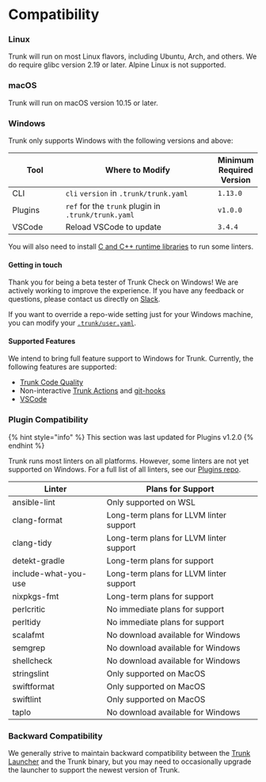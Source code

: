 # Compatibility

### Linux

Trunk will run on most Linux flavors, including Ubuntu, Arch, and others. We do require glibc version 2.19 or later. Alpine Linux is not supported.

### macOS

Trunk will run on macOS version 10.15 or later.

### Windows

Trunk only supports Windows with the following versions and above:

<table><thead><tr><th width="112.33333333333331">Tool</th><th width="397">Where to Modify</th><th>Minimum Required Version</th></tr></thead><tbody><tr><td>CLI</td><td><code>cli</code> <code>version</code> in <code>.trunk/trunk.yaml</code></td><td><code>1.13.0</code></td></tr><tr><td>Plugins</td><td><code>ref</code> for the <code>trunk</code> plugin in <code>.trunk/trunk.yaml</code></td><td><code>v1.0.0</code></td></tr><tr><td>VSCode</td><td>Reload VSCode to update</td><td><code>3.4.4</code></td></tr></tbody></table>

You will also need to install [C and C++ runtime libraries](https://aka.ms/vs/17/release/vc_redist.x64.exe) to run some linters.

#### Getting in touch

Thank you for being a beta tester of Trunk Check on Windows! We are actively working to improve the experience. If you have any feedback or questions, please contact us directly on [Slack](https://slack.trunk.io/).

If you want to override a repo-wide setting just for your Windows machine, you can modify your [`.trunk/user.yaml`](configuration/per-user-overrides.md).

#### Supported Features

We intend to bring full feature support to Windows for Trunk. Currently, the following features are supported:

* [Trunk Code Quality](../code-quality/)
* Non-interactive [Trunk Actions](getting-started/actions/) and [git-hooks](getting-started/actions/git-hooks.md)
* [VSCode](../code-quality/ide-integration/vscode.md)

### Plugin Compatibility

{% hint style="info" %}
This section was last updated for Plugins v1.2.0
{% endhint %}

Trunk runs most linters on all platforms. However, some linters are not yet supported on Windows. For a full list of all linters, see our [Plugins repo](https://github.com/trunk-io/plugins).

<table data-full-width="false"><thead><tr><th>Linter</th><th>Plans for Support</th></tr></thead><tbody><tr><td>ansible-lint</td><td>Only supported on WSL</td></tr><tr><td>clang-format</td><td>Long-term plans for LLVM linter support</td></tr><tr><td>clang-tidy</td><td>Long-term plans for LLVM linter support</td></tr><tr><td>detekt-gradle</td><td>Long-term plans for support</td></tr><tr><td>include-what-you-use</td><td>Long-term plans for LLVM linter support</td></tr><tr><td>nixpkgs-fmt</td><td>Long-term plans for support</td></tr><tr><td>perlcritic</td><td>No immediate plans for support</td></tr><tr><td>perltidy</td><td>No immediate plans for support</td></tr><tr><td>scalafmt</td><td>No download available for Windows</td></tr><tr><td>semgrep</td><td>No download available for Windows</td></tr><tr><td>shellcheck</td><td>No download available for Windows</td></tr><tr><td>stringslint</td><td>Only supported on MacOS</td></tr><tr><td>swiftformat</td><td>Only supported on MacOS</td></tr><tr><td>swiftlint</td><td>Only supported on MacOS</td></tr><tr><td>taplo</td><td>No download available for Windows</td></tr></tbody></table>

### Backward Compatibility

We generally strive to maintain backward compatibility between the [Trunk Launcher](install.md#the-trunk-launcher) and the Trunk binary, but you may need to occasionally upgrade the launcher to support the newest version of Trunk.
